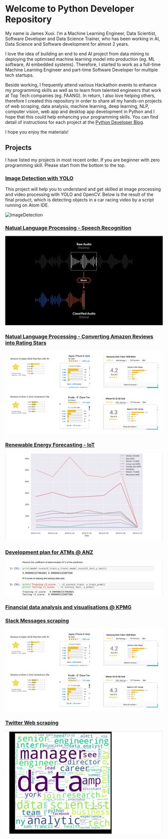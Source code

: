 # Welcome to Python Developer Repository

My name is James Xuoi. I’m a Machine Learning Engineer, Data Scientist, Software Developer and Data Science Trainer, who has been working in AI, Data Science and Software development for almost 2 years.

I love the idea of building an end to end AI project from data mining to deploying the optimised machine learning model into production (eg. ML software, AI embedded systems). Therefore, I started to work as a full-time Machine Learning Engineer and part-time Software Developer for multiple tech startups.

Beside working, I frequently attend various Hackathon events to enhance my programming skills as well as to learn from talented engineers that work at Top Tech companies (eg. FAANG). In return, I also love helping others, therefore I created this repository in order to share all my hands-on projects of web scraping, data analysis, machine learning, deep learning, NLP, computer vision, web app and desktop app development in Python and I hope that this could help enhancing your programming skills. You can find detail of instructions for each project at the [Python Developer Blog](https://jamesxuoi.github.io). 

I hope you enjoy the materials!

## Projects

I have listed my projects in most recent order. If you are beginner with zero programming skill. Please start from the bottom to the top.

### [Image Detection with YOLO](https://github.com/jamesxuoi/projects/tree/master/projects/Image%20detection%20YOLO)

This project will help you to understand and get skilled at image processing and video processing with YOLO and OpenCV. Below is the result of the final product, which is detecting objects in a car racing video by a script running on Atom IDE.

![ImageDetection](https://github.com/jamesxuoi/projects/blob/master/images/carvideodetection.gif)

### [Natual Language Processing - Speech Recognition](https://github.com/jamesxuoi/projects/tree/master/projects/Speech%20Recognition)

![TinyML](https://github.com/jamesxuoi/projects/blob/master/images/speech%20recognition.gif)

### [Natual Language Processing -  Converting Amazon Reviews into Rating Stars](https://github.com/jamesxuoi/projects/tree/master/projects/Amazon%20Online%20Reviews%20Analysis%20and%20Classification)

![AmazonReviews](https://github.com/jamesxuoi/projects/blob/master/images/amazonratingstar.gif)

### [Renewable Energy Forecasting - IoT](https://github.com/jamesxuoi/projects/tree/master/projects/Kaggle/Renewable%20Energy%20Forecasting%20w%20IoT)

![Energy](https://github.com/jamesxuoi/projects/blob/master/images/energy%20forcasting.png)

### [Development plan for ATMs @ ANZ](https://github.com/jamesxuoi/projects/tree/master/projects/ANZ%20development%20plan%20for%20ATMs)

![ANZ](https://github.com/jamesxuoi/projects/blob/master/images/ANZ.png)

### [Financial data analysis and visualisations @ KPMG](https://github.com/jamesxuoi/projects/tree/master/projects/KPMG)


### [Slack Messages scraping](https://github.com/jamesxuoi/projects/blob/master/images/post-2.jpg)

![Slack](https://github.com/jamesxuoi/projects/blob/master/images/amazonratingstar.gif)

### [Twitter Web scraping](https://github.com/jamesxuoi/projects/tree/master/projects/Institute%20of%20Data/Twitter%20Web%20Scapping)

![Twitter](https://github.com/jamesxuoi/projects/blob/master/images/twitter.png)

